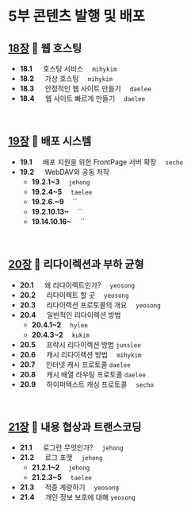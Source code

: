# 5부 콘텐츠 발행 및 배포

## [18장](./18_Web_Hosting.md) :octopus: 웹 호스팅
- __18.1__ 　  호스팅 서비스　 `mihykim`
- __18.2__ 　  가상 호스팅　 `mihykim`
- __18.3__ 　  안정적인 웹 사이트 만들기　 `daelee`
- __18.4__ 　  웹 사이트 빠르게 만들기　 `daelee`
<br>

## [19장](./19_Publishing_Systems.md) :octopus: 배포 시스템
- __19.1__ 　  배포 지원을 위한 FrontPage 서버 확장　 `secho`
- __19.2__ 　  WebDAV와 공동 저작
    - __19.2.1~3__　 `jehong`
    - __19.2.4~5__　 `taelee`
    - __19.2.6.~9__　 ``
    - __19.2.10.13~__　 ``
    - __19.14.10.16~__　 ``
<br>

## [20장](./20_Redirection_and_Load_Balancing.md) :octopus: 리다이렉션과 부하 균형
- __20.1__ 　  왜 리다이렉트인가?　 `yeosong`
- __20.2__ 　  리다이렉트 할 곳　 `yeosong`
- __20.3__ 　  리다이렉션 프로토콜의 개요　 `yeosong`
- __20.4__ 　  일반적인 리다이렉션 방법
    - __20.4.1~2__　 `hylee`
    - __20.4.3~2__　 `kukim`
- __20.5__ 　  프락시 리다이렉션 방법 `junslee`
- __20.6__ 　  캐시 리다이렉션 방법　 `mihykim`
- __20.7__ 　  인터넷 캐시 프로토콜 `daelee`
- __20.8__ 　  캐시 배열 라우팅 프로토콜 `daelee`
- __20.9__ 　  하이퍼텍스트 캐싱 프로토콜　 `secho`
<br>

## [21장](./21_Logging_and_Usage_Tracking.md) :octopus: 내용 협상과 트랜스코딩
- __21.1__ 　  로그란 무엇인가?　 `jehong`
- __21.2__ 　  로그 포맷　 `jehong`
    - __21.2.1~2__　 `jehong`
    - __21.2.3~5__　 `taelee`
- __21.3__ 　  적중 계량하기　 `yeosong`
- __21.4__ 　  개인 정보 보호에 대해 `yeosong`
<br>
